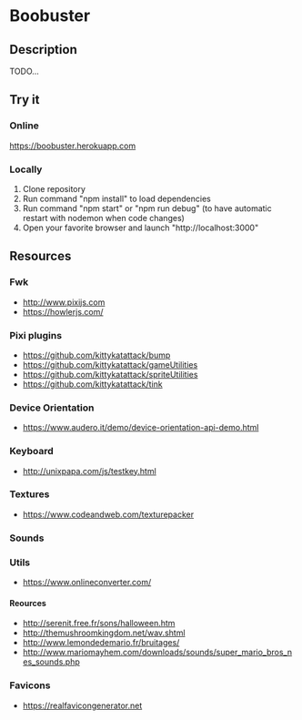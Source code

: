 # Boobuster

## Description

TODO...

## Try it

### Online

https://boobuster.herokuapp.com

### Locally

1. Clone repository
2. Run command "npm install" to load dependencies
3. Run command "npm start" or "npm run debug" (to have automatic restart with nodemon when code changes)
4. Open your favorite browser and launch "http://localhost:3000"

## Resources

### Fwk

- http://www.pixijs.com
- https://howlerjs.com/

### Pixi plugins

- https://github.com/kittykatattack/bump
- https://github.com/kittykatattack/gameUtilities
- https://github.com/kittykatattack/spriteUtilities
- https://github.com/kittykatattack/tink

### Device Orientation

- https://www.audero.it/demo/device-orientation-api-demo.html

### Keyboard

- http://unixpapa.com/js/testkey.html

### Textures

- https://www.codeandweb.com/texturepacker

### Sounds

### Utils

- https://www.onlineconverter.com/

#### Reources

- http://serenit.free.fr/sons/halloween.htm
- http://themushroomkingdom.net/wav.shtml
- http://www.lemondedemario.fr/bruitages/
- http://www.mariomayhem.com/downloads/sounds/super_mario_bros_nes_sounds.php

### Favicons

- https://realfavicongenerator.net